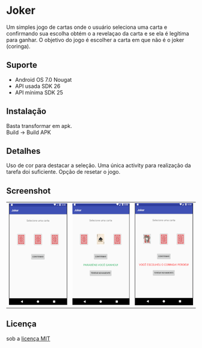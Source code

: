 # Joker
Um simples jogo de cartas onde o usuário seleciona uma carta e confirmando sua escolha obtém o a revelaçao da carta e se ela é legítima para ganhar. O objetivo do jogo é escolher a carta em que não é o joker (coringa).

## Suporte
+ Android OS 7.0 Nougat
+ API usada SDK 26
+ API mínima SDK 25

## Instalação
Basta transformar em apk.  
Build → Build APK

## Detalhes
Uso de cor para destacar a seleção.
Uma única activity para realização da tarefa doi suficiente.
Opção de resetar o jogo.

## Screenshot
<Table>
<tr>
  <td><img src="screenshot/tela_joker_normal.png" />
  <td><img src="screenshot/tela_joker_ganhou.png" />
  <td><img src="screenshot/tela_joker_perdeu.png" />
</tr>  
</Table>

## Licença
sob a [licença MIT](https://github.com/Nabucodono5or/Joker/blob/master/LICENSE)

